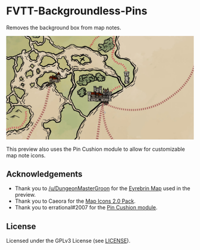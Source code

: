 # FVTT-Backgroundless-Pins

Removes the background box from map notes.

![Preview](backgroundless-pins-preview.gif)

This preview also uses the Pin Cushion module to allow for customizable map note icons.

## Acknowledgements

- Thank you to [/u/DungeonMasterGroon](https://www.reddit.com/user/DungeonMasterGroon) for the [Eyrebrin Map](https://www.reddit.com/r/dndmaps/comments/ersprs/my_homebrew_continent_of_eyrebrin/) used in the preview.
- Thank you to Caeora for the [Map Icons 2.0 Pack](https://www.caeora.com/product-page/map-icons-2-0).
- Thank you to errational#2007 for the [Pin Cushion module](https://foundryvtt.com/packages/pin-cushion/).

## License

Licensed under the GPLv3 License (see [LICENSE](LICENSE)).

